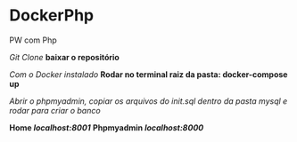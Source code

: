 # DockerPhp
PW com Php 

*Git Clone* 
    **baixar o repositório**

*Com o Docker instalado*
    **Rodar no terminal raiz da pasta: docker-compose up**

*Abrir o phpmyadmin, copiar os arquivos do init.sql dentro da pasta mysql e rodar para criar o banco*

**Home *localhost:8001***
**Phpmyadmin *localhost:8000***
